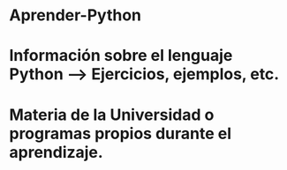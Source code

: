 # Aprender-Python
# Información sobre el lenguaje Python --> Ejercicios, ejemplos, etc.
# Materia de la Universidad o programas propios durante el aprendizaje.
